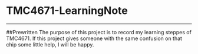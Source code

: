 # TMC4671-LearningNote
***
##Prewritten
  The purpose of this project is to record my learning steppes of TMC4671. If this project gives someone with the same confusion on that chip some little help, I will be happy.

